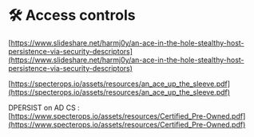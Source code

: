 # 🛠️ Access controls

[https://www.slideshare.net/harmj0y/an-ace-in-the-hole-stealthy-host-persistence-via-security-descriptors](https://www.slideshare.net/harmj0y/an-ace-in-the-hole-stealthy-host-persistence-via-security-descriptors)

[https://specterops.io/assets/resources/an_ace_up_the_sleeve.pdf](https://specterops.io/assets/resources/an_ace_up_the_sleeve.pdf)

DPERSIST on AD CS : [https://www.specterops.io/assets/resources/Certified_Pre-Owned.pdf](https://www.specterops.io/assets/resources/Certified_Pre-Owned.pdf)
